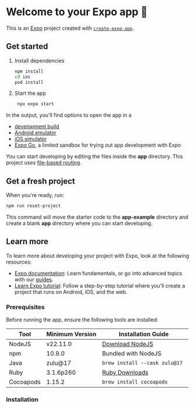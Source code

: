 # Welcome to your Expo app 👋

This is an [Expo](https://expo.dev) project created with [`create-expo-app`](https://www.npmjs.com/package/create-expo-app).

## Get started

1. Install dependencies

   ```bash
   npm install
   cd ios
   pod install
   ```

2. Start the app

   ```bash
    npx expo start
   ```

In the output, you'll find options to open the app in a

- [development build](https://docs.expo.dev/develop/development-builds/introduction/)
- [Android emulator](https://docs.expo.dev/workflow/android-studio-emulator/)
- [iOS simulator](https://docs.expo.dev/workflow/ios-simulator/)
- [Expo Go](https://expo.dev/go), a limited sandbox for trying out app development with Expo

You can start developing by editing the files inside the **app** directory. This project uses [file-based routing](https://docs.expo.dev/router/introduction).

## Get a fresh project

When you're ready, run:

```bash
npm run reset-project
```

This command will move the starter code to the **app-example** directory and create a blank **app** directory where you can start developing.

## Learn more

To learn more about developing your project with Expo, look at the following resources:

- [Expo documentation](https://docs.expo.dev/): Learn fundamentals, or go into advanced topics with our [guides](https://docs.expo.dev/guides).
- [Learn Expo tutorial](https://docs.expo.dev/tutorial/introduction/): Follow a step-by-step tutorial where you'll create a project that runs on Android, iOS, and the web.

### Prerequisites

Before running the app, ensure the following tools are installed:

| Tool      | Minimum Version | Installation Guide                           |
| --------- | --------------- | -------------------------------------------- |
| NodeJS    | v22.11.0        | [Download NodeJS](https://nodejs.org/)       |
| npm       | 10.9.0          | Bundled with NodeJS                          |
| Java      | zulu@17         | `brew install --cask zulu@17 `               |
| Ruby      | 3.1.6p260       | [Ruby Downloads](https://www.ruby-lang.org/) |
| Cocoapods | 1.15.2          | `brew install cocoapods `                    |

### Installation
